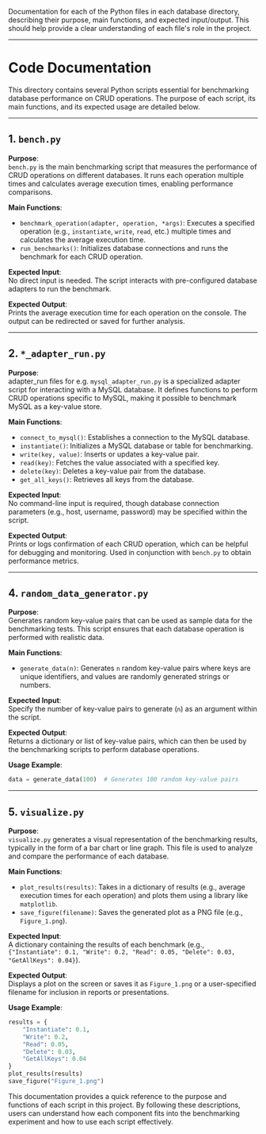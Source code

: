 Documentation for each of the Python files in each database directory, describing their purpose, main functions, and expected input/output. This should help provide a clear understanding of each file's role in the project.

---

# Code Documentation

This directory contains several Python scripts essential for benchmarking database performance on CRUD operations. The purpose of each script, its main functions, and its expected usage are detailed below.

---

## 1. `bench.py`

**Purpose**:  
`bench.py` is the main benchmarking script that measures the performance of CRUD operations on different databases. It runs each operation multiple times and calculates average execution times, enabling performance comparisons.

**Main Functions**:
- `benchmark_operation(adapter, operation, *args)`: Executes a specified operation (e.g., `instantiate`, `write`, `read`, etc.) multiple times and calculates the average execution time.
- `run_benchmarks()`: Initializes database connections and runs the benchmark for each CRUD operation.

**Expected Input**:  
No direct input is needed. The script interacts with pre-configured database adapters to run the benchmark.

**Expected Output**:  
Prints the average execution time for each operation on the console. The output can be redirected or saved for further analysis.

---

## 2. `*_adapter_run.py`

**Purpose**:  
adapter_run files for e.g. `mysql_adapter_run.py` is a specialized adapter script for interacting with a MySQL database. It defines functions to perform CRUD operations specific to MySQL, making it possible to benchmark MySQL as a key-value store.

**Main Functions**:
- `connect_to_mysql()`: Establishes a connection to the MySQL database.
- `instantiate()`: Initializes a MySQL database or table for benchmarking.
- `write(key, value)`: Inserts or updates a key-value pair.
- `read(key)`: Fetches the value associated with a specified key.
- `delete(key)`: Deletes a key-value pair from the database.
- `get_all_keys()`: Retrieves all keys from the database.

**Expected Input**:  
No command-line input is required, though database connection parameters (e.g., host, username, password) may be specified within the script.

**Expected Output**:  
Prints or logs confirmation of each CRUD operation, which can be helpful for debugging and monitoring. Used in conjunction with `bench.py` to obtain performance metrics.

---

## 4. `random_data_generator.py`

**Purpose**:  
Generates random key-value pairs that can be used as sample data for the benchmarking tests. This script ensures that each database operation is performed with realistic data.

**Main Functions**:
- `generate_data(n)`: Generates `n` random key-value pairs where keys are unique identifiers, and values are randomly generated strings or numbers.

**Expected Input**:  
Specify the number of key-value pairs to generate (`n`) as an argument within the script.

**Expected Output**:  
Returns a dictionary or list of key-value pairs, which can then be used by the benchmarking scripts to perform database operations.

**Usage Example**:
```python
data = generate_data(100)  # Generates 100 random key-value pairs
```

---

## 5. `visualize.py`

**Purpose**:  
`visualize.py` generates a visual representation of the benchmarking results, typically in the form of a bar chart or line graph. This file is used to analyze and compare the performance of each database.

**Main Functions**:
- `plot_results(results)`: Takes in a dictionary of results (e.g., average execution times for each operation) and plots them using a library like `matplotlib`.
- `save_figure(filename)`: Saves the generated plot as a PNG file (e.g., `Figure_1.png`).

**Expected Input**:  
A dictionary containing the results of each benchmark (e.g., `{"Instantiate": 0.1, "Write": 0.2, "Read": 0.05, "Delete": 0.03, "GetAllKeys": 0.04}`).

**Expected Output**:  
Displays a plot on the screen or saves it as `Figure_1.png` or a user-specified filename for inclusion in reports or presentations.

**Usage Example**:
```python
results = {
    "Instantiate": 0.1,
    "Write": 0.2,
    "Read": 0.05,
    "Delete": 0.03,
    "GetAllKeys": 0.04
}
plot_results(results)
save_figure("Figure_1.png")
```

This documentation provides a quick reference to the purpose and functions of each script in this project. By following these descriptions, users can understand how each component fits into the benchmarking experiment and how to use each script effectively.